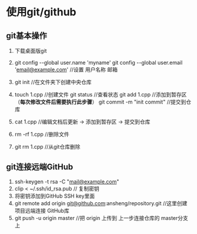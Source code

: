 # 使用git/github
## git基本操作
1. 下载桌面版git

2. git config --global user.name 'myname'
   git config --global user.email 'email@example.com'
   //设置 用户名称 邮箱
3. git init  //在文件夹下创建中央仓库
4. touch 1.cpp //创建文件
   git status //查看状态
   git add 1.cpp //添加到暂存区（**每次修改文件后需要执行此步骤**）
   git commit -m "init commit" //提交到仓库
5. cat 1.cpp //编辑文档后更新 -> 添加到暂存区 -> 提交到仓库
6. rm -rf 1.cpp //删除文件
7. git rm 1.cpp //从git仓库删除

##  git连接远端GitHub

1. ssh-keygen -t rsa -C "mail@example.com" 
2. clip < ~/.ssh/id_rsa.pub   // 复制密钥
3. 将密钥添加到GitHub SSH key里面
4. git remote add  origin git@github.com:ansheng/repository.git //这里创建项目远端连接 GitHub库
5. git push -u origin master  //把 origin 上传到 上一步连接仓库的 master分支上


